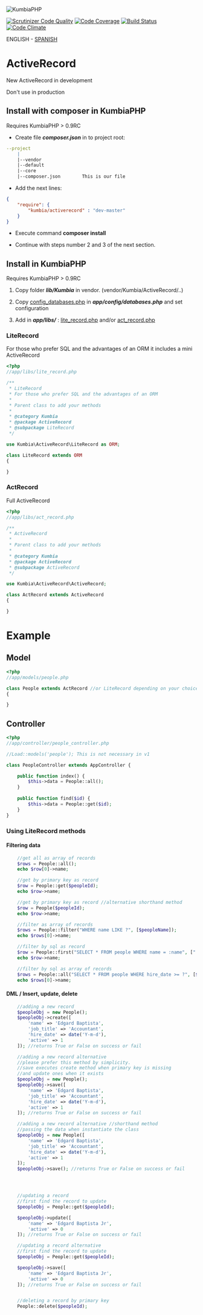 ![KumbiaPHP](http://proto.kumbiaphp.com/img/kumbiaphp.png)

[![Scrutinizer Code Quality](https://scrutinizer-ci.com/g/KumbiaPHP/ActiveRecord/badges/quality-score.png?s=f7230602070a9e9605d46544197bcdac46166612)](https://scrutinizer-ci.com/g/KumbiaPHP/ActiveRecord/)
[![Code Coverage](https://scrutinizer-ci.com/g/KumbiaPHP/ActiveRecord/badges/coverage.png?s=58997633701e84050c0ebd5334f3eb1bb8b7ad42)](https://scrutinizer-ci.com/g/KumbiaPHP/ActiveRecord/)
[![Build Status](https://travis-ci.org/KumbiaPHP/ActiveRecord.png?branch=master)](https://travis-ci.org/KumbiaPHP/ActiveRecord)
[![Code Climate](https://codeclimate.com/github/KumbiaPHP/ActiveRecord/badges/gpa.svg)](https://codeclimate.com/github/KumbiaPHP/ActiveRecord)

ENGLISH - [SPANISH](/README.md)

# ActiveRecord

New ActiveRecord in development

Don't use in production

## Install with composer in KumbiaPHP

Requires KumbiaPHP > 0.9RC

* Create file ***composer.json*** in to project root:

```yml
--project  
    |  
    |--vendor  
    |--default  
    |--core  
    |--composer.json        This is our file  
```

* Add the next lines:

```json
{
    "require": {
        "kumbia/activerecord" : "dev-master"
    }
}
```

* Execute command **composer install**

* Continue with steps number 2 and 3 of the next section.

## Install in KumbiaPHP

Requires KumbiaPHP > 0.9RC

1. Copy folder ***lib/Kumbia*** in vendor. (vendor/Kumbia/ActiveRecord/..)

2. Copy [config_databases.php](/config_databases.php) in ***app/config/databases.php*** and set configuration

3. Add in ***app/libs/*** : [lite_record.php](#literecord) and/or [act_record.php](#actrecord)


### LiteRecord

For those who prefer SQL and the advantages of an ORM it includes a mini ActiveRecord

```php
<?php
//app/libs/lite_record.php

/**
 * LiteRecord 
 * For those who prefer SQL and the advantages of an ORM
 *
 * Parent class to add your methods
 *
 * @category Kumbia
 * @package ActiveRecord
 * @subpackage LiteRecord
 */

use Kumbia\ActiveRecord\LiteRecord as ORM;

class LiteRecord extends ORM
{

}
```

### ActRecord

Full ActiveRecord

```php
<?php
//app/libs/act_record.php

/**
 * ActiveRecord
 *
 * Parent class to add your methods
 *
 * @category Kumbia
 * @package ActiveRecord
 * @subpackage ActiveRecord
 */

use Kumbia\ActiveRecord\ActiveRecord;

class ActRecord extends ActiveRecord
{

}
```

# Example

## Model

```php
<?php
//app/models/people.php

class People extends ActRecord //or LiteRecord depending on your choice
{

}
```

## Controller

```php
<?php
//app/controller/people_controller.php

//Load::models('people'); This is not necessary in v1

class PeopleController extends AppController {

    public function index() {
        $this->data = People::all();
    }
    
    public function find($id) {
        $this->data = People::get($id);
    }
}
```

### Using LiteRecord methods

#### Filtering data

```php
    //get all as array of records
    $rows = People::all();
    echo $row[0]->name;

    //get by primary key as record
    $row = People::get($peopleId);
    echo $row->name;

    //get by primary key as record //alternative shorthand method
    $row = People($peopleId);
    echo $row->name;

    //filter as array of records
    $rows = People::filter("WHERE name LIKE ?", [$peopleName]);
    echo $rows[0]->name;

    //filter by sql as record
    $row = People::first("SELECT * FROM people WHERE name = :name", [":name" => $peopleName]);
    echo $row->name;

    //filter by sql as array of records
    $rows = People::all("SELECT * FROM people WHERE hire_date >= ?", [$hireDate]);
    echo $rows[0]->name;
```

#### DML / Insert, update, delete
```php
    //adding a new record
    $peopleObj = new People();
    $peopleObj->create([
        'name' => 'Edgard Baptista',
        'job_title' => 'Accountant',
        'hire_date' => date('Y-m-d'),
        'active' => 1
    ]); //returns True or False on success or fail

    //adding a new record alternative
    //please prefer this method by simplicity. 
    //save executes create method when primary key is missing 
    //and update ones when it exists
    $peopleObj = new People();
    $peopleObj->save([
        'name' => 'Edgard Baptista',
        'job_title' => 'Accountant',
        'hire_date' => date('Y-m-d'),
        'active' => 1
    ]); //returns True or False on success or fail

    //adding a new record alternative //shorthand method
    //passing the data when instantiate the class
    $peopleObj = new People([
        'name' => 'Edgard Baptista',
        'job_title' => 'Accountant',
        'hire_date' => date('Y-m-d'),
        'active' => 1
    ]);
    $peopleObj->save(); //returns True or False on success or fail




    //updating a record
    //first find the record to update
    $peopleObj = People::get($peopleId);

    $peopleObj->update([
        'name' => 'Edgard Baptista Jr',
        'active' => 0
    ]); //returns True or False on success or fail

    //updating a record alternative
    //first find the record to update
    $peopleObj = People::get($peopleId);

    $peopleObj->save([
        'name' => 'Edgard Baptista Jr',
        'active' => 0
    ]); //returns True or False on success or fail


    //deleting a record by primary key
    People::delete($peopleId);
    
```
